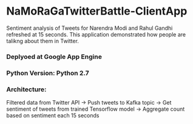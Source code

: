 # NaMoRaGaTwitterBattle-ClientApp
Sentiment analysis of Tweets for Narendra Modi and Rahul Gandhi refreshed at 15 seconds.
This application demonstrated how people are talikng about them in Twitter.

### Deplyoed at Google App Engine
### Python Version: Python 2.7

### Architecture:
Filtered data from Twitter API -> Push tweets to Kafka topic -> Get sentiment of tweets from trained Tensorflow model -> Aggregate count based on sentiment each 15 seconds


